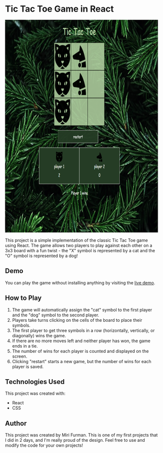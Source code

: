 <h1>Tic Tac Toe Game in React</h1>
<img src="tic%20tac%20toe.png" alt="tic_tac_toe_image" height="700px">

<p>This project is a simple implementation of the classic Tic Tac Toe game using React. The game allows two players to play against each other on a 3x3 board with a fun twist - the "X" symbol is represented by a cat and the "O" symbol is represented by a dog!</p>
<h2>Demo</h2>
<p>You can play the game without installing anything by visiting the <a href="https://tic-tac-toe-miri.netlify.app/">live demo</a>.</p>
<h2>How to Play</h2>
<ol>
    <li>The game will automatically assign the "cat" symbol to the first player and the "dog" symbol to the second player.</li>
    <li>Players take turns clicking on the cells of the board to place their symbols.</li>
    <li>The first player to get three symbols in a row (horizontally, vertically, or diagonally) wins the game.</li>
    <li>If there are no more moves left and neither player has won, the game ends in a tie.</li>
     <li>The number of wins for each player is counted and displayed on the screen.</li>
    <li>Clicking "restart" starts a new game, but the number of wins for each player is saved.</li>
</ol>
<h2>Technologies Used</h2>
<p>This project was created with:</p>
<ul>
    <li>React</li>
    <li>CSS</li>
</ul>
<h2>Author</h2>
<p>This project was created by Miri Furman. This is one of my first projects that I did in 2 days, and I'm really proud of the design. Feel free to use and modify the code for your own projects!</p>
